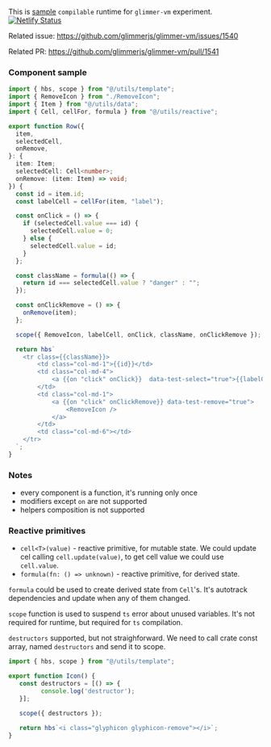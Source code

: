 This is [sample](https://g-next.netlify.app/) `compilable` runtime for `glimmer-vm` experiment. [![Netlify Status](https://api.netlify.com/api/v1/badges/43af359b-56a7-4607-9e01-04ca3a545470/deploy-status)](https://app.netlify.com/sites/g-next/deploys)

Related issue:
    https://github.com/glimmerjs/glimmer-vm/issues/1540

Related PR:
    https://github.com/glimmerjs/glimmer-vm/pull/1541


### Component sample

```ts
import { hbs, scope } from "@/utils/template";
import { RemoveIcon } from "./RemoveIcon";
import { Item } from "@/utils/data";
import { Cell, cellFor, formula } from "@/utils/reactive";

export function Row({
  item,
  selectedCell,
  onRemove,
}: {
  item: Item;
  selectedCell: Cell<number>;
  onRemove: (item: Item) => void;
}) {
  const id = item.id;
  const labelCell = cellFor(item, "label");

  const onClick = () => {
    if (selectedCell.value === id) {
      selectedCell.value = 0;
    } else {
      selectedCell.value = id;
    }
  };

  const className = formula(() => {
    return id === selectedCell.value ? "danger" : "";
  });

  const onClickRemove = () => {
    onRemove(item);
  };

  scope({ RemoveIcon, labelCell, onClick, className, onClickRemove });

  return hbs`
    <tr class={{className}}>
        <td class="col-md-1">{{id}}</td>
        <td class="col-md-4">
            <a {{on "click" onClick}}  data-test-select="true">{{labelCell}}</a>
        </td>
        <td class="col-md-1">
            <a {{on "click" onClickRemove}} data-test-remove="true">
                <RemoveIcon />
            </a>
        </td>
        <td class="col-md-6"></td>
    </tr>
  `;
}
```

### Notes

* every component is a function, it's running only once
* modifiers except `on` are not supported
* helpers composition is not supported


### Reactive primitives

* `cell<T>(value)` - reactive primitive, for mutable state. We could update cel calling `cell.update(value)`, to get cell value we could use `cell.value`.
* `formula(fn: () => unknown)` - reactive primitive, for derived state.

`formula` could be used to create derived state from `Cell`'s. It's autotrack dependencies and update when any of them changed.

`scope` function is used to suspend `ts` error about unused variables. It's not required for runtime, but required for `ts` compilation.

`destructors` supported, but not straighforward. We need to call crate const array, named `destructors` and send it to scope.
```ts
import { hbs, scope } from "@/utils/template";

export function Icon() {
   const destructors = [() => {
         console.log('destructor');
   }];

   scope({ destructors });

   return hbs`<i class="glyphicon glyphicon-remove"></i>`;
}
```